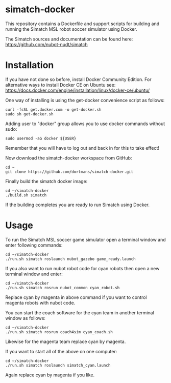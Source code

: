 # simatch-docker

This repository contains a Dockerfile and support scripts for building and running the Simatch MSL robot soccer simulator using Docker.

The Simatch sources and documentation can be found here: https://github.com/nubot-nudt/simatch

# Installation

If you have not done so before, install Docker Community Edition. For alternative ways to install Docker CE on Ubuntu see: https://docs.docker.com/engine/installation/linux/docker-ce/ubuntu/

One way of installing is using the get-docker convenience script as follows:
```
curl -fsSL get.docker.com -o get-docker.sh
sudo sh get-docker.sh
```

Adding user to "docker" group allows you to use docker commands without sudo:
```
sudo usermod -aG docker ${USER}
```
Remember that you will have to log out and back in for this to take effect!

Now download the simatch-docker workspace from GitHub:
```
cd ~
git clone https://github.com/dortmans/simatch-docker.git
```

Finally build the simatch docker image:
```
cd ~/simatch-docker
./build.sh simatch
```

If the building completes you are ready to run Simatch using Docker.

# Usage

To run the Simatch MSL soccer game simulator open a terminal window and enter following commands:
```
cd ~/simatch-docker
./run.sh simatch roslaunch nubot_gazebo game_ready.launch
```

If you also want to run nubot robot code for cyan robots then open a new terminal window and enter:
```
cd ~/simatch-docker
./run.sh simatch rosrun nubot_common cyan_robot.sh
```

Replace cyan by magenta in above command if you want to control magenta robots with nubot code.

You can start the coach software for the cyan team in another terminal window as follows:
```
cd ~/simatch-docker
./run.sh simatch rosrun coach4sim cyan_coach.sh
```

Likewise for the magenta team replace cyan by magenta.

If you want to start all of the above on one computer:
```
cd ~/simatch-docker
./run.sh simatch roslaunch simatch_cyan.launch
```

Again replace cyan by magenta if you like.

